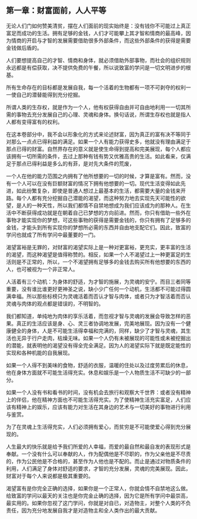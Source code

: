 

## 第一章：财富面前，人人平等

无论人们门如何赞美清贫，摆在人们面前的现实始终是：没有钱你不可能过上真正富足而成功的生活。拥有足够的金钱，人们才可能攀上其才智和情商的最高峰，因为情商的开启与才智的发展需要借助很多外部条件，而这些外部条件的获得是需要金钱做后盾的。

人们要想提高自己的才智、情商和身体，就必须借助外部事物，而社会的组织规则永远都是有偿获取，决不提供免费的午餐，所以说致富的学问是一切文明进步的根基。

所有生命存在的目标都是发展自我，每一个活着的生物都有一项不可剥夺的权利一一使自己的潜替能得到充分挖掘。

所谓人类的生存权，就是作为一个人，他有权获得自由并可自由地利用一一切其所需的事物去充分发展自己的心理、灵魂和身体。换句话说，所谓生存权也就是指人人都有变得富有的权利。

在这本卷部分中，我不会以形象化的方式来论述财富，因为真正的富有决不等同于对那么一点点已得利益的满足。如果一个人有能力获得史多，他就没有理由满足于那点已得的财富。自然界存在的意义就是使生命得到提高和完美展现，每个人都应该拥有一切所需的条件，去过上那种有钱有势又优雅高贵的生活。如此看来，仅满足于那点已得利益是多么的有菲，是对先大条件的荒废，

一个人在他的能力范围之内拥有了他所想要的一切的时候，才算是富有。然而，没有一个人可以在没有巨额财富的情况下拥有他想要的一切。现代生活变得如此先进，如此纷繁复杂，即使是普通人想过上最基本的生活，都需要大量的金钱来开路。每个人都有充分挖掘自己潜能的渴望，而这种努力地去实现先天可能性的欲望，是人的一种天性，所以我们都情不自禁地想成为我们应该成为的那种人。在生活中不断获得成功就是在朝着自己已梦想的方向前进。然而，你只有借助一些外在事物才能实现你的梦想，可这些事物的获得是需要金钱的，你只有拥有了足够多的金钱，才能头到所有实现你的梦想所必需的东西并自由地支配它们。因此，致富的学问也就成了所有学问中最董要的一门。

渴望富裕是无罪的，对财富的渴望实际上是一种对更富裕，更充实，更丰富的生活的渴望，而这种渴望是值得称赞的。相反，如果一个人不渴望过上一种更富足的生活则是不正常的，所以，一个不渴望拥有足够多的金钱去购买所有他想要的东西的人，也可被视为一个非正常人。

人活着有三个动机：为身体的舒适，为才智的施展，为灵魂的安宁。而目三者同等重要，没有谁比谁更好更神圣之说，缺小少广任何一个动机，生活都不可能过得圆满幸福。所以那些标榜只为灵魂活着而否认才智与肉体，或者只为才智活着而否认灵魂与肉体的观点都是错误的，不明智的。

我们都知道，单纯地为肉体的享乐活着，而忽视才智与灵魂的发展会导致怎样的恶果。真正的生活应该是身、心、灵三者协调地发展，完美地展现。因为没有一个健康健全的身体，人是不可能生活得幸福和完满的，同样，缺少了才智与灵魂，其生活也无异于行户走肉，枯燥无味。如果一个人仍有未被展现的可能性或未被挖掘出的潜能，就表明他的渴望没有得全完全满足。因为人的渴望实际下就是既定能性的实现和各种机能的自我展现。

如果一个人得不到美味的食物，舒适的衣服，温暖的住处以及过度劳累后的休息，他在身体方面就不可能生活得充实。休息和娱乐是一个人物质生活不可缺少的一部分。

如果一个人没有书和看书的时间，没有机会去旅行和观察大千世界：或者没有精神上的伴侣，他在精神方面也不可能生活得充实。为了使精神生活充实富足，人们应该有精神上的娱乐，应该有能力对生活在其身边的艺术与一切美好的事物进行利用与鉴赏。

为了在灵魂上生活得充实，人们必须拥有爱心，而贫穷是不可能使爱心得到充分展现的。

人生最大的快乐就是给予我们所爱的人幸福，而爱的最自然和最自发的表现形式是奉献。一个没有什么可以奉献的人，作为配偶他是不尽职的，作为父亲他是不尽责的，作为公民他是不合格的，甚至作为人他也是不配的。而止是通过对物质条件的利用，人们满足了身体对舒适的要求，才智的充分发展，灵魂的完美展现。因此，财富对于每个人来说都是极其重要的。

渴望富有是你完全正确的选择，如果你是一个正常人，你就会情不自禁地这么做。给致富的学问以最天的关注也是你完金止确的选择，因为它是所有学问中最崇高，最实用的。如果你忽视了这门学问，你就是对自已，对造物主，对整个人类的不负责任，因为充分地发展自我才是对造物主和全人类作出的最大贡献。

